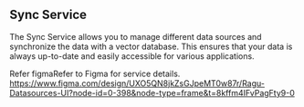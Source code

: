 
## Sync Service

The Sync Service allows you to manage different data sources and synchronize the data with a vector database. This ensures that your data is always up-to-date and easily accessible for various applications.

Refer figmaRefer to Figma for service details.
https://www.figma.com/design/UXO5QN8jkZsGJpeMT0w87r/Ragu-Datasources-UI?node-id=0-398&node-type=frame&t=8kffm4IFvPagFty9-0
